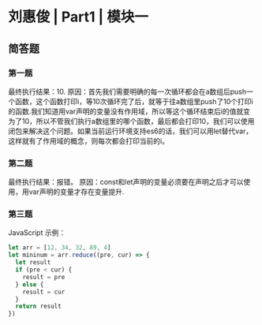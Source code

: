 # 刘惠俊 | Part1 | 模块一
## 简答题

### 第一题
  最终执行结果：10.
  原因：首先我们需要明确的每一次循环都会在a数组后push一个函数，这个函数打印i，等10次循环完了后，就等于往a数组里push了10个打印i的函数.我们知道用var声明的变量没有作用域，所以等这个循环结束后i的值就变为了10，所以不管我们执行a数组里的哪个函数，最后都会打印10，我们可以使用闭包来解决这个问题。如果当前运行环境支持es6的话，我们可以用let替代var，这样就有了作用域的概念，则每次都会打印当前的i。
### 第二题
最终执行结果：报错。
原因：const和let声明的变量必须要在声明之后才可以使用，用var声明的变量才存在变量提升.
### 第三题
JavaScript 示例：
``` javascript
let arr = [12, 34, 32, 89, 4]
let mininum = arr.reduce((pre, cur) => {
  let result
  if (pre < cur) {
    result = pre
  } else {
    result = cur
  }
  return result
})
```
  
